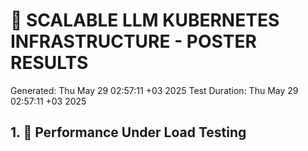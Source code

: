 # 🎯 SCALABLE LLM KUBERNETES INFRASTRUCTURE - POSTER RESULTS
Generated: Thu May 29 02:57:11 +03 2025
Test Duration: Thu May 29 02:57:11 +03 2025

## 1. 🚀 Performance Under Load Testing

